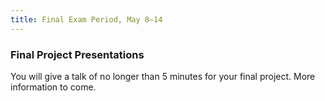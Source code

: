 ```yaml
---
title: Final Exam Period, May 8–14
---
```


### Final Project Presentations

You will give a talk of no longer than 5 minutes for your final project. More information to come.

<!-- Deadlines
: **Final Paper Due 5/16**{: .label .label-blue } -->